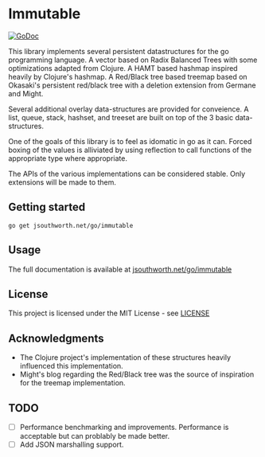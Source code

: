 # Immutable

[![GoDoc](https://godoc.org/jsouthworth.net/go/immutable?status.svg)](https://godoc.org/jsouthworth.net/go/immutable)

This library implements several persistent datastructures for the go programming language. A vector based on Radix Balanced Trees with some optimizations adapted from Clojure. A HAMT based hashmap inspired heavily by Clojure's hashmap. A Red/Black tree based treemap based on Okasaki's persistent red/black tree with a deletion extension from Germane and Might.

Several additional overlay data-structures are provided for conveience. A list, queue, stack, hashset, and treeset are built on top of the 3 basic data-structures.

One of the goals of this library is to feel as idomatic in go as it can. Forced boxing of the values is alliviated by using reflection to call functions of the appropriate type where appropriate.

The APIs of the various implementations can be considered stable. Only extensions will be made to them.

## Getting started
```
go get jsouthworth.net/go/immutable
```

## Usage

The full documentation is available at
[jsouthworth.net/go/immutable](https://jsouthworth.net/go/immutable)

## License

This project is licensed under the MIT License - see [LICENSE](LICENSE)

## Acknowledgments

* The Clojure project's implementation of these structures heavily influenced this implementation.
* Might's blog regarding the Red/Black tree was the source of inspiration for the treemap implementation.

## TODO

* [ ] Performance benchmarking and improvements. Performance is acceptable but can problably be made better.
* [ ] Add JSON marshalling support.

